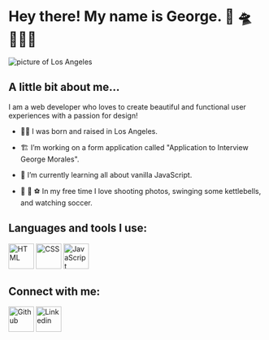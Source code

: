 # Hey there! My name is George. 👋 🛸 🧑🏻‍💻

<img src="https://github.com/user-attachments/assets/77a79b7d-33ab-47ab-a2a4-a9c0dd54abd9" alt="picture of Los Angeles">

## A little bit about me...
I am a web developer who loves to create beautiful and functional user experiences with a passion for design!

- 🌴🌞 I was born and raised in Los Angeles.

- 🏗️ I’m working on a form application called "Application to Interview George Morales".
  
- 🧠 I’m currently learning all about vanilla JavaScript. 

- 📸 🦾 ⚽ In my free time I love shooting photos, swinging some kettlebells, and watching soccer.

## Languages and tools I use:

  <a href="https://developer.mozilla.org/en-US/docs/Web/HTML" target="_blank">
    <img src="https://github.com/user-attachments/assets/2cf3aecc-376b-4b91-b3b7-c96701271fb1" alt="HTML" width="50" height="50"></a>
  <a href="https://developer.mozilla.org/en-US/docs/Web/CSS" target="_blank">
    <img src="https://github.com/user-attachments/assets/29a924ac-ffc3-4003-87b4-8184dd8e6ee7" alt="CSS" width="50" height="50"></a>
  <a href="https://developer.mozilla.org/en-US/docs/Web/JavaScript" target="_blank">
    <img src="https://github.com/user-attachments/assets/0b4ad827-b073-40ed-8788-11e8b29a1065" alt="JavaScript" width="50" height="50"></a>


## Connect with me: 
<a href="https://github.com/GeorgeMorales89" target="_blank">
  <img src="https://github.com/user-attachments/assets/4524f0f8-bd13-455c-8d7b-e68a5ab5e13a" alt="Github" width="50" height="50"></a>
<a href="https://www.linkedin.com/in/george-morales-developer/" target="_blank">
  <img src="https://github.com/user-attachments/assets/ffdfe79a-76a8-44f0-bbb8-7c3f4270904a" alt="Linkedin" width="50" height="50"></a>
